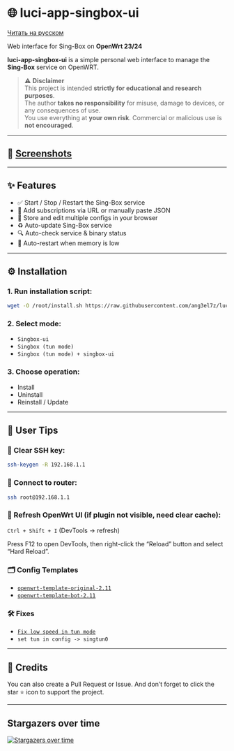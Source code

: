 # 🌐 luci-app-singbox-ui

[Читать на русском](./README.ru.md)

Web interface for Sing-Box on **OpenWrt 23/24**

**luci-app-singbox-ui** is a simple personal web interface to manage the **Sing-Box** service on OpenWRT.

> ⚠️ **Disclaimer**  
> This project is intended **strictly for educational and research purposes**.  
> The author **takes no responsibility** for misuse, damage to devices, or any consequences of use.  
> You use everything at **your own risk**. Commercial or malicious use is **not encouraged**.

---

## 📸 [Screenshots](./preview.md)

---

## ✨ Features

- ✅ Start / Stop / Restart the Sing-Box service
- 🔧 Add subscriptions via URL or manually paste JSON
- 💾 Store and edit multiple configs in your browser
- ♻️ Auto-update Sing-Box service
- 🔍 Auto-check service & binary status
- 🧠 Auto-restart when memory is low

---

## ⚙️ Installation

### 1. Run installation script:
```bash
wget -O /root/install.sh https://raw.githubusercontent.com/ang3el7z/luci-app-singbox-ui/main/install.sh && chmod 0755 /root/install.sh && BRANCH="main" sh /root/install.sh
```

### 2. Select mode:
- `Singbox-ui`
- `Singbox (tun mode)`
- `Singbox (tun mode) + singbox-ui`

### 3. Choose operation:
- Install
- Uninstall
- Reinstall / Update

---

## 🧩 User Tips

### 🔑 Clear SSH key:
```bash
ssh-keygen -R 192.168.1.1
```

### 🛜 Connect to router:
```bash
ssh root@192.168.1.1
```

### 🔄 Refresh OpenWrt UI (if plugin not visible, need clear cache):
`Ctrl + Shift + I` (DevTools → refresh)

Press F12 to open DevTools, then right-click the “Reload” button and select “Hard Reload”.

### 🗂️ Config Templates

- [`openwrt-template-original-2.11`](https://raw.githubusercontent.com/ang3el7z/luci-app-singbox-ui/main/other/file/openwrt-template-original-openwrt_2.11.json)
- [`openwrt-template-bot-2.11`](https://raw.githubusercontent.com/ang3el7z/luci-app-singbox-ui/main/other/file/openwrt-template-bot-openwrt_2.11.json)

### 🛠️ Fixes

- [`Fix low speed in tun mode`](https://github.com/ang3el7z/luci-app-singbox-ui/issues/1)
- `set tun in config -> singtun0`

---

## 🙏 Credits

You can also create a Pull Request or Issue. And don’t forget to click the star ⭐ icon to support the project.

---

## Stargazers over time

[![Stargazers over time](https://starchart.cc/ang3el7z/luci-app-singbox-ui.svg?variant=adaptive)](https://starchart.cc/ang3el7z/luci-app-singbox-ui)
